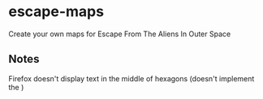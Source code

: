 # escape-maps
 Create your own maps for Escape From The Aliens In Outer Space

## Notes
Firefox doesn't display text in the middle of hexagons (doesn't implement the )